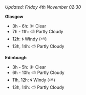 *Updated: Friday 4th November 02:30*

**Glasgow**

* 3h - 6h: :sunny: Clear
* 7h - 11h: :partly_sunny: Partly Cloudy
* 12h: :cyclone: Windy (:partly_sunny:)
* 13h, 14h: :partly_sunny: Partly Cloudy

**Edinburgh**

* 3h - 5h: :sunny: Clear
* 6h - 10h: :partly_sunny: Partly Cloudy
* 11h, 12h: :cyclone: Windy (:partly_sunny:)
* 13h, 14h: :partly_sunny: Partly Cloudy

